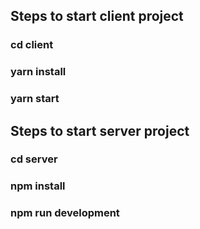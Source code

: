 ## Steps to start client project
### cd client
### yarn install
### yarn start


## Steps to start server project
### cd server
### npm install
### npm run development

